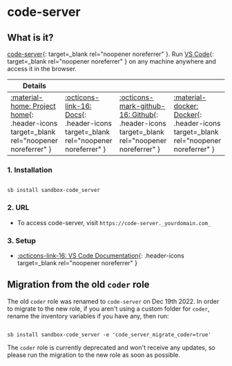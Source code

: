 # code-server

## What is it?

[code-server](https://github.com/coder/code-server){: target=_blank rel="noopener noreferrer" }. Run [VS Code](https://github.com/Microsoft/vscode){: target=_blank rel="noopener noreferrer" } on any machine anywhere and access it in the browser.

| Details     |             |             |             |
|-------------|-------------|-------------|-------------|
| [:material-home: Project home](https://github.com/coder/code-server){: .header-icons target=_blank rel="noopener noreferrer" } | [:octicons-link-16: Docs](https://code.visualstudio.com/docs){: .header-icons target=_blank rel="noopener noreferrer" } | [:octicons-mark-github-16: Github](https://github.com/coder/code-server){: .header-icons target=_blank rel="noopener noreferrer" } | [:material-docker: Docker](https://registry.hub.docker.com/r/codercom/code-server){: .header-icons target=_blank rel="noopener noreferrer" }|

### 1. Installation

``` shell

sb install sandbox-code_server

```

### 2. URL

- To access code-server, visit `https://code-server._yourdomain.com_`

### 3. Setup

- [:octicons-link-16: VS Code Documentation](https://code.visualstudio.com/docs){: .header-icons target=_blank rel="noopener noreferrer" }

## Migration from the old `coder` role

The old `coder` role was renamed to `code-server` on Dec 19th 2022.
In order to migrate to the new role, if you aren't using a custom folder for `coder`, rename the inventory variables if you have any, then run:

``` shell

sb install sandbox-code_server -e 'code_server_migrate_coder=true'

```
The `coder` role is currently deprecated and won't receive any updates, so please run the migration to the new role as soon as possible.
